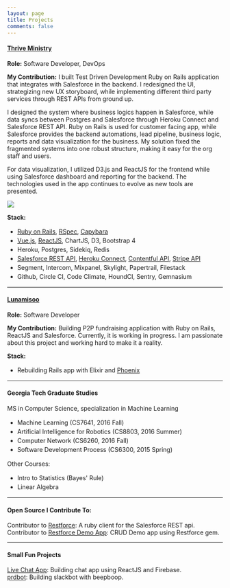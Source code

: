 ```yaml
---
layout: page
title: Projects
comments: false
---
```


#### <a href="https://thriveministry.org" target="_blank">Thrive Ministry</a>

**Role:** Software Developer, DevOps

**My Contribution:** I built Test Driven Development Ruby on Rails application that integrates with Salesforce in the backend. I redesigned the UI, strategizing new UX storyboard, while implementing different third party services through REST APIs from ground up.

I designed the system where business logics happen in Salesforce, while data syncs between Postgres and Salesforce through Heroku Connect and Salesforce REST API. Ruby on Rails is used for customer facing app, while Salesforce provides the backend automations, lead pipeline, business logic, reports and data visualization for the business.  My solution fixed the fragmented systems into one robust structure, making it easy for the org staff and users.

For data visualization, I utilized D3.js and ReactJS for the frontend while
using Salesforce dashboard and reporting for the backend.  The technologies used
in the app continues to evolve as new tools are presented.

<img src="https://d39ap9yiymgxt8.cloudfront.net/images/thriveministry_member_edit.png" />

**Stack:**
<ul style="line-height: 1.5em;">
  <li><a href="http://rubyonrails.org/" target="_blank">Ruby on Rails</a>, <a href="http://rspec.info/" target="_blank">RSpec</a>, <a href="http://jnicklas.github.io/capybara/" target="_blank">Capybara</a></li>
  <li><a href="https://vuejs.org/" target="_blank">Vue.js</a>, <a href="https://facebook.github.io/react/" target="_blank">ReactJS</a>, ChartJS, D3, Bootstrap 4</li>
  <li>Heroku, Postgres, Sidekiq, Redis</li>
  <li><a
  href="https://developer.salesforce.com/docs/atlas.en-us.api_rest.meta/api_rest/" target="_blank">Salesforce REST API</a>, <a href="https://devcenter.heroku.com/articles/herokuconnect-api" target="_blank">Heroku Connect</a>, <a href="https://www.contentful.com/developers/docs/references/content-delivery-api/" target="_blank">Contentful API</a>, <a href="https://stripe.com/docs/api" target="_blank">Stripe API</a></li>
  <li>Segment, Intercom, Mixpanel, Skylight, Papertrail, Filestack</li>
  <li>Github, Circle CI, Code Climate, HoundCI, Sentry, Gemnasium</li>
</ul>

----

#### <a href="http://lunamisoo.org" target="_blank">Lunamisoo</a>

**Role:** Software Developer

**My Contribution:** Building P2P fundraising application with Ruby on Rails, ReactJS and Salesforce. Currently, it is working in progress. I am passionate about this project and
working hard to make it a reality.

**Stack:**
<ul style="line-height: 1.5em;">
  <li>Rebuilding Rails app with Elixir and <a href="http://www.phoenixframework.org/" target="_blank">Phoenix</a></li>
</ul>

----

#### Georgia Tech Graduate Studies
MS in Computer Science, specialization in Machine Learning

<ul style="line-height: 1.5em;">
  <li>Machine Learning (CS7641, 2016 Fall)</li>
  <li>Artificial Intelligence for Robotics (CS8803, 2016 Summer)</li>
  <li>Computer Network (CS6260, 2016 Fall)</li>
  <li>Software Development Process (CS6300, 2015 Spring)</li>
</ul>

Other Courses:

<ul style="line-height: 1.5em;">
  <li>Intro to Statistics (Bayes' Rule)</li>
  <li>Linear Algebra</li>
</ul>

----

#### Open Source I Contribute To:

Contributor to <a href="https://github.com/ejholmes/restforce" target="_blank">Restforce</a>: A ruby client for the Salesforce REST api.
<br />
Contributor to <a href="https://github.com/antwonlee/restforce_demo_app" target="_blank">Restforce Demo App</a>: CRUD Demo app using Restforce gem.

----

#### Small Fun Projects

<a href="https://github.com/antwonlee/chat-demo-app-react-firebase" target="_blank">Live Chat App</a>: Building chat app using ReactJS and Firebase.
<br />
<a href="https://github.com/thriveministry/prdbot" target="_blank">prdbot</a>: Building slackbot with beepboop.
